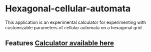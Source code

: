 # Hexagonal-cellular-automata
This application is an experimental calculator for experimenting with customizable parameters of cellular automata on a hexagonal grid

## Features <a id='ssFeatures' href="http://4code.net/?lib&id=2">Calculator available here</a>

